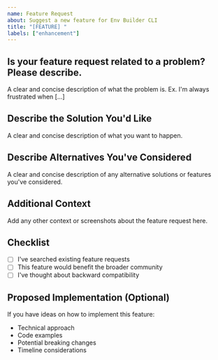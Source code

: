 ```yaml
---
name: Feature Request
about: Suggest a new feature for Env Builder CLI
title: "[FEATURE] "
labels: ["enhancement"]
---
```


## Is your feature request related to a problem? Please describe.
A clear and concise description of what the problem is. Ex. I'm always frustrated when [...]

## Describe the Solution You'd Like
A clear and concise description of what you want to happen.

## Describe Alternatives You've Considered
A clear and concise description of any alternative solutions or features you've considered.

## Additional Context
Add any other context or screenshots about the feature request here.

## Checklist
- [ ] I've searched existing feature requests
- [ ] This feature would benefit the broader community
- [ ] I've thought about backward compatibility

## Proposed Implementation (Optional)
If you have ideas on how to implement this feature:

- Technical approach
- Code examples
- Potential breaking changes
- Timeline considerations
